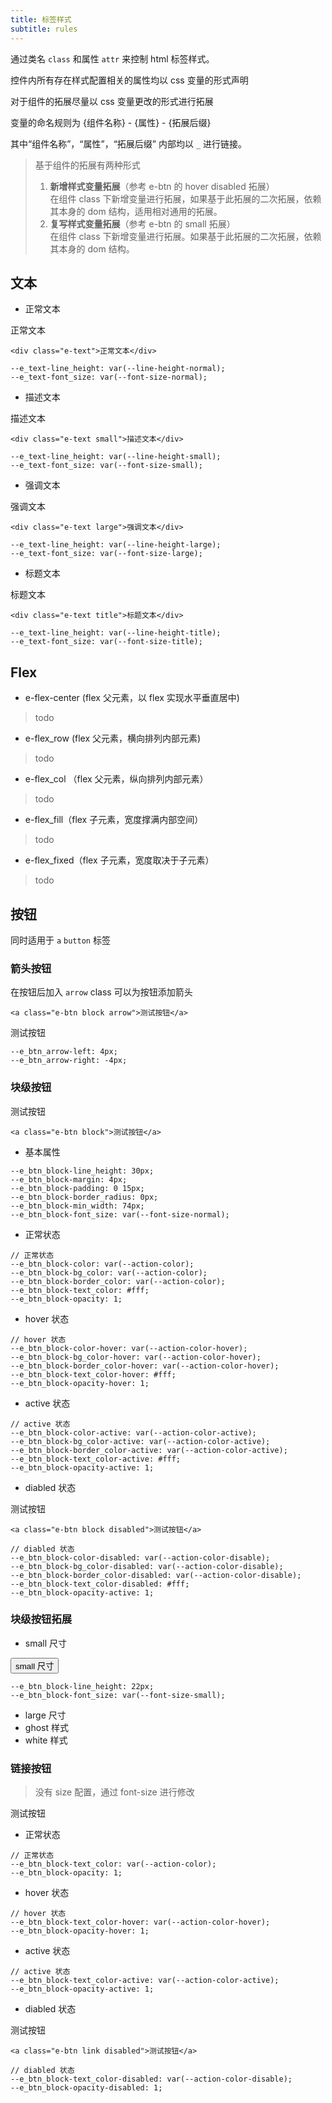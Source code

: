 ```yaml
---
title: 标签样式
subtitle: rules
---
```


通过类名 `class` 和属性 `attr` 来控制 html 标签样式。

控件内所有存在样式配置相关的属性均以 css 变量的形式声明

对于组件的拓展尽量以 css 变量更改的形式进行拓展

变量的命名规则为 {组件名称} - {属性} - {拓展后缀}

其中“组件名称”，“属性”，“拓展后缀” 内部均以  `_` 进行链接。

> 基于组件的拓展有两种形式
> 1. **新增样式变量拓展**（参考 e-btn 的 hover disabled 拓展）<br>
>  在组件 class 下新增变量进行拓展，如果基于此拓展的二次拓展，依赖其本身的 dom 结构，适用相对通用的拓展。
> 2. **复写样式变量拓展**（参考 e-btn 的 small 拓展）<br>
>  在组件 class 下新增变量进行拓展。如果基于此拓展的二次拓展，依赖其本身的 dom 结构。

## 文本

- 正常文本

<div class="e-text">正常文本</div>

```
<div class="e-text">正常文本</div>
```
```
--e_text-line_height: var(--line-height-normal);
--e_text-font_size: var(--font-size-normal);
```

- 描述文本

<div class="e-text small">描述文本</div>

```
<div class="e-text small">描述文本</div>
```
```
--e_text-line_height: var(--line-height-small);
--e_text-font_size: var(--font-size-small);
```
- 强调文本

<div class="e-text large">强调文本</div>

```
<div class="e-text large">强调文本</div>
```
```
--e_text-line_height: var(--line-height-large);
--e_text-font_size: var(--font-size-large);
```

- 标题文本

<div class="e-text title">标题文本</div>

```
<div class="e-text title">标题文本</div>
```
```
--e_text-line_height: var(--line-height-title);
--e_text-font_size: var(--font-size-title);
```



## Flex

- e-flex-center (flex 父元素，以 flex 实现水平垂直居中)

> todo

- e-flex_row (flex 父元素，横向排列内部元素)
  
> todo

- e-flex_col （flex 父元素，纵向排列内部元素）
  
> todo

- e-flex_fill（flex 子元素，宽度撑满内部空间）
  
> todo

- e-flex_fixed（flex 子元素，宽度取决于子元素）

> todo

## 按钮

同时适用于 `a` `button` 标签

### 箭头按钮

在按钮后加入 `arrow` class 可以为按钮添加箭头
```
<a class="e-btn block arrow">测试按钮</a>
```

<a class="e-btn block arrow">测试按钮</a> 

```
--e_btn_arrow-left: 4px;
--e_btn_arrow-right: -4px;
```

### 块级按钮

<a class="e-btn block">测试按钮</a> 

`<a class="e-btn block">测试按钮</a>`

- 基本属性

```
--e_btn_block-line_height: 30px;
--e_btn_block-margin: 4px;
--e_btn_block-padding: 0 15px;
--e_btn_block-border_radius: 0px;
--e_btn_block-min_width: 74px;
--e_btn_block-font_size: var(--font-size-normal);
```

- 正常状态

```
// 正常状态
--e_btn_block-color: var(--action-color);
--e_btn_block-bg_color: var(--action-color);
--e_btn_block-border_color: var(--action-color);
--e_btn_block-text_color: #fff;
--e_btn_block-opacity: 1;
```

- hover 状态
```
// hover 状态
--e_btn_block-color-hover: var(--action-color-hover);
--e_btn_block-bg_color-hover: var(--action-color-hover);
--e_btn_block-border_color-hover: var(--action-color-hover);
--e_btn_block-text_color-hover: #fff;
--e_btn_block-opacity-hover: 1;
```
- active 状态
```
// active 状态
--e_btn_block-color-active: var(--action-color-active);
--e_btn_block-bg_color-active: var(--action-color-active);
--e_btn_block-border_color-active: var(--action-color-active);
--e_btn_block-text_color-active: #fff;
--e_btn_block-opacity-active: 1;
```

- diabled 状态

<a class="e-btn block disabled">测试按钮</a> 

```
<a class="e-btn block disabled">测试按钮</a> 
```

```
// diabled 状态
--e_btn_block-color-disabled: var(--action-color-disable);
--e_btn_block-bg_color-disabled: var(--action-color-disable);
--e_btn_block-border_color-disabled: var(--action-color-disable);
--e_btn_block-text_color-disabled: #fff;
--e_btn_block-opacity-active: 1;
```

### 块级按钮拓展

- small 尺寸
  
<button class="e-btn block small">small 尺寸</button>

```
--e_btn_block-line_height: 22px;
--e_btn_block-font_size: var(--font-size-small);
```

- large 尺寸
- ghost 样式
- white 样式

### 链接按钮

> 没有 size 配置，通过 font-size 进行修改

<a class="e-btn link">测试按钮</a>

- 正常状态

```
// 正常状态
--e_btn_block-text_color: var(--action-color);
--e_btn_block-opacity: 1;
```

- hover 状态
```
// hover 状态
--e_btn_block-text_color-hover: var(--action-color-hover);
--e_btn_block-opacity-hover: 1;
```
- active 状态
```
// active 状态
--e_btn_block-text_color-active: var(--action-color-active);
--e_btn_block-opacity-active: 1;
```

- diabled 状态
  
<a class="e-btn link disabled">测试按钮</a> 

```
<a class="e-btn link disabled">测试按钮</a> 
```

```
// diabled 状态
--e_btn_block-text_color-disabled: var(--action-color-disable);
--e_btn_block-opacity-disabled: 1;
```






